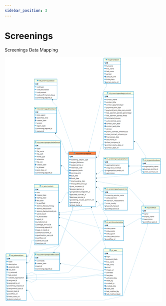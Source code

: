 ```yaml
---
sidebar_position: 3
---
```


# Screenings

Screenings Data Mapping

![alt text](<../../../../../../../../static/img/prismaenterprise - int_screeningrequest.png>)
